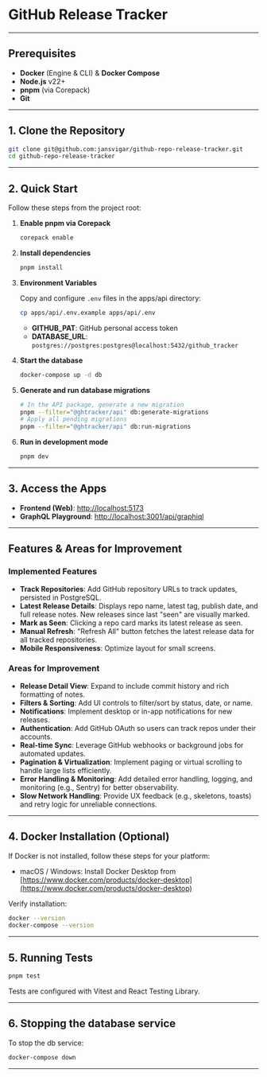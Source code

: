 # GitHub Release Tracker

---

## Prerequisites

- **Docker** (Engine & CLI) & **Docker Compose**
- **Node.js** v22+
- **pnpm** (via Corepack)
- **Git**

---

## 1. Clone the Repository

```bash
git clone git@github.com:jansvigar/github-repo-release-tracker.git
cd github-repo-release-tracker
```

---

## 2. Quick Start

Follow these steps from the project root:

1. **Enable pnpm via Corepack**

   ```bash
   corepack enable
   ```

2. **Install dependencies**

   ```bash
   pnpm install
   ```

3. **Environment Variables**

   Copy and configure `.env` files in the apps/api directory:

   ```bash
   cp apps/api/.env.example apps/api/.env
   ```

   - **GITHUB_PAT**: GitHub personal access token
   - **DATABASE_URL**: `postgres://postgres:postgres@localhost:5432/github_tracker`

4. **Start the database**

   ```bash
   docker-compose up -d db
   ```

5. **Generate and run database migrations**

   ```bash
   # In the API package, generate a new migration
   pnpm --filter="@ghtracker/api" db:generate-migrations
   # Apply all pending migrations
   pnpm --filter="@ghtracker/api" db:run-migrations
   ```

6. **Run in development mode**

   ```bash
   pnpm dev
   ```

---

## 3. Access the Apps

- **Frontend (Web)**: [http://localhost:5173](http://localhost:5173)
- **GraphQL Playground**: [http://localhost:3001/api/graphiql](http://localhost:3001/api/graphiql)

---

## Features & Areas for Improvement

### Implemented Features

- **Track Repositories**: Add GitHub repository URLs to track updates, persisted in PostgreSQL.
- **Latest Release Details**: Displays repo name, latest tag, publish date, and full release notes. New releases since last "seen" are visually marked.
- **Mark as Seen**: Clicking a repo card marks its latest release as seen.
- **Manual Refresh**: "Refresh All" button fetches the latest release data for all tracked repositories.
- **Mobile Responsiveness**: Optimize layout for small screens.

### Areas for Improvement

- **Release Detail View**: Expand to include commit history and rich formatting of notes.
- **Filters & Sorting**: Add UI controls to filter/sort by status, date, or name.
- **Notifications**: Implement desktop or in-app notifications for new releases.
- **Authentication**: Add GitHub OAuth so users can track repos under their accounts.
- **Real-time Sync**: Leverage GitHub webhooks or background jobs for automated updates.
- **Pagination & Virtualization**: Implement paging or virtual scrolling to handle large lists efficiently.
- **Error Handling & Monitoring**: Add detailed error handling, logging, and monitoring (e.g., Sentry) for better observability.
- **Slow Network Handling**: Provide UX feedback (e.g., skeletons, toasts) and retry logic for unreliable connections.

---

## 4. Docker Installation (Optional)

If Docker is not installed, follow these steps for your platform:

- macOS / Windows: Install Docker Desktop from [https://www.docker.com/products/docker-desktop](https://www.docker.com/products/docker-desktop)

Verify installation:

```bash
docker --version
docker-compose --version
```

---

## 5. Running Tests

```bash
pnpm test
```

Tests are configured with Vitest and React Testing Library.

---

## 6. Stopping the database service

To stop the db service:

```bash
docker-compose down
```

---
